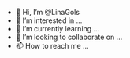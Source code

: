 - 👋 Hi, I’m @LinaGols
- 👀 I’m interested in ...
- 🌱 I’m currently learning ...
- 💞️ I’m looking to collaborate on ...
- 📫 How to reach me ...

<!---
LinaGols/LinaGols is a ✨ special ✨ repository because its `README.md` (this file) appears on your GitHub profile.
You can click the Preview link to take a look at your changes.
--->
